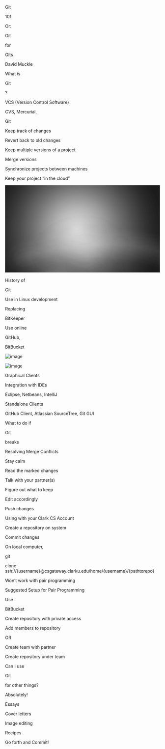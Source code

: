 




Git

101

Or:

Git

for

Gits

David Muckle






What is

Git

?

VCS (Version Control Software)

CVS, Mercurial,

Git

Keep track of changes

Revert back to old changes

Keep multiple versions of a project

Merge versions

Synchronize projects between machines

Keep your project “in the cloud”






![image](pptimages/image1.jpeg)

History of

Git

Use in Linux development

Replacing

BitKeeper

Use online

GitHub,

BitBucket






![image](pptimages/image2.jpeg)






![image](pptimages/image3.jpeg)

Graphical Clients

Integration with IDEs

Eclipse, Netbeans, IntelliJ

Standalone Clients

GitHub Client, Atlassian SourceTree, Git GUI






What to do if

Git

breaks











Resolving Merge Conflicts

Stay calm

Read the marked changes

Talk with your partner(s)

Figure out what to keep

Edit accordingly

Push changes






Using with your Clark CS Account

Create a repository on system

Commit changes

On local computer,

git

clone ssh://{username}@csgateway.clarku.edu/home/{username}/{pathtorepo}

Won’t work with pair programming






Suggested Setup for Pair Programming

Use

BitBucket

Create repository with private access

Add members to repository

OR

Create team with partner

Create repository under team






Can I use

Git

for other things?

Absolutely!

Essays

Cover letters

Image editing

Recipes






Go forth and Commit!


